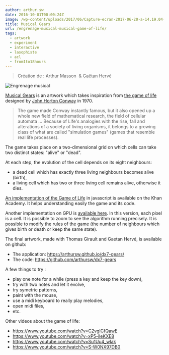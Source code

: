 ```yaml
---
author: arthur.sw
date: 2016-10-01T00:00:24Z
image: /wp-content/uploads/2017/06/Capture-ecran-2017-06-20-a-14.19.04-thumb.png
title: Musical Gears
url: /engrenage-musical-musical-game-of-life/
tags:
  - artwork
  - experiment
  - interactive
  - lasophiste
  - acl
  - from1to18hours
---
```


> Création de : Arthur Masson  & Gaëtan Hervé

![Engrenage musical](/wp-content/uploads/2017/06/Capture-ecran-2017-06-20-a-14.19.04.png)


[Musical Gears](https://arthursw.github.io/dx7-gears/) is an artwork which takes inspiration from [the game of life](https://en.wikipedia.org/wiki/Conway%27s_Game_of_Life) designed by [John Horton Conway](https://en.wikipedia.org/wiki/John_Horton_Conway "John Horton Conway") in 1970.

> The game made Conway instantly famous, but it also opened up a whole new field of mathematical research, the field of cellular automata ... Because of Life's analogies with the rise, fall and alterations of a society of living organisms, it belongs to a growing class of what are called "simulation games" (games that resemble real life processes).

The game takes place on a two-dimensional grid on which cells can take two distinct states: "alive" or "dead".

At each step, the evolution of the cell depends on its eight neighbours:
 - a dead cell which has exactly three living neighbours becomes alive (birth),
 - a living cell which has two or three living cell remains alive, otherwise it dies.

[An implementation of the Game of Life](https://www.khanacademy.org/computer-programming/game-of-life/879123336) in javascript is available on the Khan Academy. It helps understanding easily the game and its code.

Another implementation on GPU is [available here](http://xpl.github.io/expression/). In this version, each pixel is a cell. It is possible to zoom to see the algorithm running precisely. It is possible to modify the rules of the game (the number of neighbours which gives birth or death or keep the same state).

The final artwork, made with Thomas Girault and Gaetan Hervé, is available on github:

  - The application: <https://arthursw.github.io/dx7-gears/>
  - The code: <https://github.com/arthursw/dx7-gears>

A few things to try :
  
  - play one note for a while (press a key and keep the key down),
  - try with two notes and let it evolve,
  - try symetric patterns,
  - paint with the mouse,
  - use a midi keyboard to really play melodies,
  - open midi files,
  - etc.

Other videos about the game of life:
 - https://www.youtube.com/watch?v=C2vgICfQawE
 - https://www.youtube.com/watch?v=xP5-iIeKXE8
 - https://www.youtube.com/watch?v=Su1Uu4_wIak
 - https://www.youtube.com/watch?v=S-W0NX97DB0
